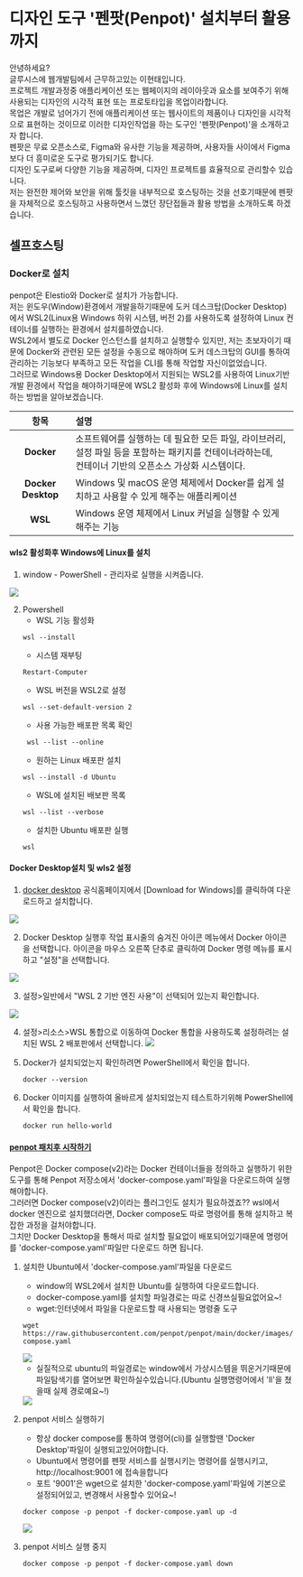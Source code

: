# 디자인 도구 '펜팟(Penpot)' 설치부터 활용까지

안녕하세요?<br>
글루시스에 웹개발팀에서 근무하고있는 이현태입니다.<br>
프로젝트 개발과정중 애플리케이션 또는 웹페이지의 레이아웃과 요소를 보여주기 위해 사용되는 디자인의 시각적 표현 또는 프로토타입을 목업이라합니다. <br>
목업은 개발로 넘어가기 전에 애플리케이션 또는 웹사이트의 제품이나 디자인을 시각적으로 표현하는 것이므로 
이러한 디자인작업을 하는 도구인 '펜팟(Penpot)'을 소개하고자 합니다.<br>
펜팟은 무료 오픈소스로, Figma와 유사한 기능을 제공하며, 사용자들 사이에서 Figma보다 더 흥미로운 도구로 평가되기도 합니다. <br>
디자인 도구로써 다양한 기능을 제공하며, 디자인 프로젝트를 효율적으로 관리할수 있습니다.<br>
저는 완전한 제어와 보안을 위해 툴킷을 내부적으로 호스팅하는 것을 선호기때문에 펜팟을 자체적으로 호스팅하고 사용하면서 느꼈던 장단접들과 활용 방법을 소개하도록 하겠습니다.

## 셀프호스팅
### Docker로 설치
penpot은 Elestio와 Docker로 설치가 가능합니다.<br>
저는 윈도우(Window)환경에서 개발을하기때문에 도커 데스크탑(Docker Desktop)에서 WSL2(Linux용 Windows 하위 시스템, 버전 2)를 사용하도록 설정하여 Linux 컨테이너를 실행하는 환경에서 설치를하였습니다.<br>
WSL2에서 별도로 Docker 인스턴스를 설치하고 실행할수 있지만, 저는 초보자이기 때문에 Docker와 관련된 모든 설정을 수동으로 해야하며 도커 데스크탑의 GUI를 통하여 관리하는 기능보다 부족하고 모든 작업을 CLI를 통해 작업할 자신이없었습니다.<br>
그러므로 Windows용 Docker Desktop에서 지원되는 WSL2를 사용하여 Linux기반 개발 환경에서 작업을 해야하기때문에 WSL2 활성화 후에 Windows에 Linux를 설치하는 방법을 알아보겠습니다.<br>

| **항목** | **설명** |
| :---: | :--- |
| **Docker** | 소프트웨어를 실행하는 데 필요한 모든 파일, 라이브러리, 설정 파일 등을 포함하는 패키지를 컨테이너라하는데, <br>컨테이너 기반의 오픈소스 가상화 시스템이다.|
| **Docker Desktop** | Windows 및 macOS 운영 체제에서 Docker를 쉽게 설치하고 사용할 수 있게 해주는 애플리케이션 |
| **WSL** | Windows 운영 체제에서 Linux 커널을 실행할 수 있게 해주는 기능 |


#### wls2 활성화후 Windows에 Linux를 설치
1. window - PowerShell - 관리자로 실행을 시켜줍니다.
<img src= "/assets/images/penpot/images_1.JPG">

2. Powershell
    * WSL 기능 활성화
    ```
    wsl --install
    ```
    * 시스템 재부팅
    ```
    Restart-Computer
    ```
    * WSL 버전을 WSL2로 설정
    ```
    wsl --set-default-version 2
    ```
    * 사용 가능한 배포판 목록 확인
    ```
     wsl --list --online
    ```
    * 원하는 Linux 배포판 설치
    ```
    wsl --install -d Ubuntu
    ```
    * WSL에 설치된 배보판 목록 
    ```
    wsl --list --verbose
    ```
    * 설치한 Ubuntu 배포판 실행
    ```
    wsl
    ```

#### Docker Desktop설치 및 wls2 설정
1. [docker desktop](https://www.docker.com/products/docker-desktop/) 공식홈페이지에서 [Download for Windows]를 클릭하여 다운로드하고 설치합니다.
<img src="/assets/images/penpot/iamges_2.JPG">

2. Docker Desktop 실행후 작업 표시줄의 숨겨진 아이콘 메뉴에서 Docker 아이콘을 선택합니다. 아이콘을 마우스 오른쪽 단추로 클릭하여 Docker 명령 메뉴를 표시하고 "설정"을 선택합니다.
<img src="/assets/images/penpot/iamges_3.JPG">

3. 설정>일반에서 "WSL 2 기반 엔진 사용"이 선택되어 있는지 확인합니다.
<img src="/assets/images/penpot/iamges_4.JPG">

4. 설정>리소스>WSL 통합으로 이동하여 Docker 통합을 사용하도록 설정하려는 설치된 WSL 2 배포판에서 선택합니다.
<img src="/assets/images/penpot/images_5.JPG"></img>

5. Docker가 설치되었는지 확인하려면 PowerShell에서 확인을 합니다.
    ```
    docker --version
    ```
6. Docker 이미지를 실행하여 올바르게 설치되었는지 테스트하기위해 PowerShell에서 확인을 합니다.
     ```
    docker run hello-world
    ```

#### [penpot 패치후 시작하기](https://help.penpot.app/technical-guide/getting-started/#start-penpot)
Penpot은 Docker compose(v2)라는 Docker 컨테이너들을 정의하고 실행하기 위한 도구를 통해 Penpot 저장소에서 'docker-compose.yaml'파일을 다운로드하여 실행해야합니다.<br>
그러러면 Docker compose(v2)이라는 플러그인도 설치가 필요하겠죠?? wsl에서 docker 엔진으로 설치했더라면, Docker compose도 따로 명령어를 통해 설치하고 복잡한 과정을 걸처야합니다.<br>
그치만 Docker Desktop을 통해서 따로 설치할 필요없이 배포되어있기때문에 명령어를 'docker-compose.yaml'파일만 다운로드 하면 됩니다.<br>

1. 설치한 Ubuntu에서 'docker-compose.yaml'파일을 다운로드
    * window의 WSL2에서 설치한 Ubuntu를 실행하여 다운로드합니다.
    * docker-compose.yaml를 설치할 파일경로는 따로 신경쓰실필요없어요~!
    * wget:인터넷에서 파일을 다운로드할 때 사용되는 명령줄 도구
    ```
   wget https://raw.githubusercontent.com/penpot/penpot/main/docker/images/docker-compose.yaml
    ```
    <img src="/assets/images/penpot/iamges_6.JPG">

    * 실질적으로 ubuntu의 파일경로는 window에서 가상시스템을 뛰운거기때문에 파일탐색기를 열어보면 확인하실수있습니다.(Ubuntu 실행명령어에서 'll'을 쳤을때 실제 경로예요~!)
    <img src="/assets/images/penpot/iamges_7.JPG">

2. penpot 서비스 실행하기 
    * 항상 docker compose를 통하여 명령어(cli)를 실행할땐 'Docker Desktop'파일이 실행되고있어야합니다.
    * Ubuntu에서 명령어를 펜팟 서비스를 실행시키는 명령어를 실행시키고, http://localhost:9001 에 접속을합니다 
    * 포트 '9001'은 wget으로 설치한 'docker-compose.yaml'파일에 기본으로 설정되어있고, 변경해서 사용할수 있어요~!
    ```
   docker compose -p penpot -f docker-compose.yaml up -d
    ```
    <img src="/assets/images/penpot/iamges_8.JPG">
3. penpot 서비스 실행 중지
    ```
   docker compose -p penpot -f docker-compose.yaml down
    ```